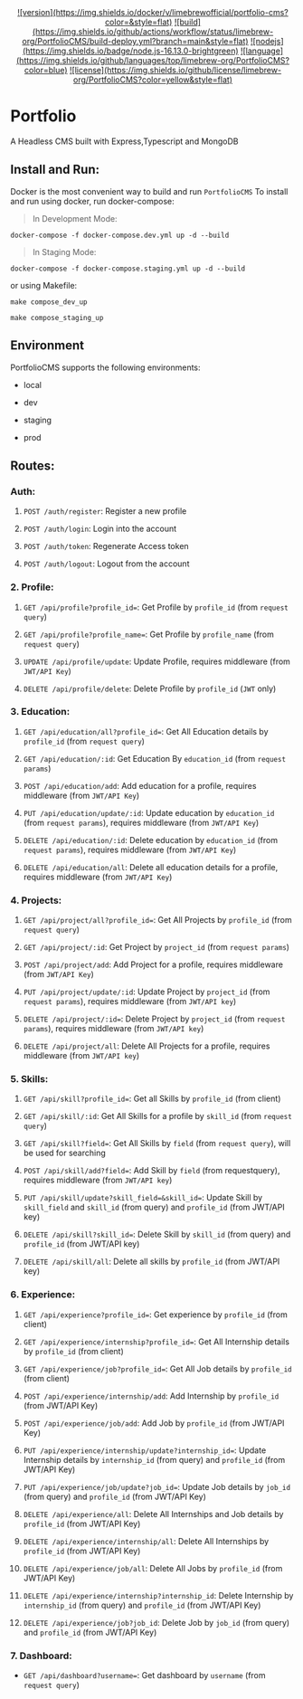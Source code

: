<div align="center">
  <a href="https://hub.docker.com/repository/docker/limebrewofficial/portfolio-cms/general">![version](https://img.shields.io/docker/v/limebrewofficial/portfolio-cms?color=&style=flat)</a>
  <a href="https://github.com/limebrew-org/PortfolioCMS/actions">![build](https://img.shields.io/github/actions/workflow/status/limebrew-org/PortfolioCMS/build-deploy.yml?branch=main&style=flat)</a>
  <a href="https://nodejs.org/en/">![nodejs](https://img.shields.io/badge/node.js-16.13.0-brightgreen)</a>
  <a href="">![language](https://img.shields.io/github/languages/top/limebrew-org/PortfolioCMS?color=blue)</a>
  <a href="https://github.com/limebrew-org/PortfolioCMS/blob/main/LICENSE">![license](https://img.shields.io/github/license/limebrew-org/PortfolioCMS?color=yellow&style=flat) </a>
</div>

# Portfolio

A Headless CMS built with Express,Typescript and MongoDB

## Install and Run:
Docker is the most convenient way to build and run `PortfolioCMS`
To install and run using docker, run docker-compose:

> In Development Mode:

    docker-compose -f docker-compose.dev.yml up -d --build

> In Staging Mode:

    docker-compose -f docker-compose.staging.yml up -d --build


or using Makefile:

    make compose_dev_up

    make compose_staging_up


## Environment
PortfolioCMS supports the following environments:

- local

- dev

- staging

- prod


## Routes:

### Auth:

1. `POST /auth/register`: Register a new profile

2. `POST /auth/login`: Login into the account

3. `POST /auth/token`: Regenerate Access token

4. `POST /auth/logout`: Logout from the account


### 2. Profile:

1.  `GET /api/profile?profile_id=`: Get Profile by `profile_id` (from `request query`)

2.  `GET /api/profile?profile_name=`: Get Profile by `profile_name` (from `request query`)

3.  `UPDATE /api/profile/update`: Update Profile, requires middleware (from `JWT/API Key`)

4.  `DELETE /api/profile/delete`: Delete Profile by `profile_id` (`JWT` only)


### 3. Education:

1.  `GET /api/education/all?profile_id=`: Get All Education details by `profile_id` (from `request query`)

2.  `GET /api/education/:id`: Get Education By `education_id` (from `request params`)

3.  `POST /api/education/add`: Add education for a profile, requires middleware (from `JWT/API Key`)

4.  `PUT /api/education/update/:id`: Update education by `education_id` (from `request params`), requires middleware (from `JWT/API Key`)

5.  `DELETE /api/education/:id`:  Delete education by `education_id` (from `request params`), requires middleware (from `JWT/API Key`)

6.  `DELETE /api/education/all`: Delete all education details for a profile, requires middleware (from `JWT/API Key`)


### 4. Projects:

1.  `GET /api/project/all?profile_id=`: Get All Projects by `profile_id` (from `request query`)

2.  `GET /api/project/:id`: Get Project by `project_id` (from `request params`)

3.  `POST /api/project/add`: Add Project for a profile, requires middleware (from `JWT/API Key`)

4.  `PUT /api/project/update/:id`: Update Project by `project_id` (from `request params`), requires middleware (from `JWT/API key`)

5.  `DELETE /api/project/:id=`: Delete Project by `project_id` (from `request params`), requires middleware (from `JWT/API key`)

6.  `DELETE /api/project/all`: Delete All Projects for a profile, requires middleware (from `JWT/API key`)


### 5. Skills:

1.  `GET /api/skill?profile_id=`: Get all Skills by `profile_id` (from client)

2.  `GET /api/skill/:id`: Get All Skills for a profile by `skill_id` (from `request query`)

3.  `GET /api/skill?field=`: Get All Skills by `field` (from `request query`), will be used for searching

4.  `POST /api/skill/add?field=`: Add Skill by `field` (from requestquery), requires middleware (from `JWT/API key`)

5.  `PUT /api/skill/update?skill_field=&skill_id=`: Update Skill by `skill_field` and `skill_id` (from query) and `profile_id` (from JWT/API key)

6.  `DELETE /api/skill?skill_id=`: Delete Skill by `skill_id` (from query) and `profile_id` (from JWT/API key)

7.  `DELETE /api/skill/all`: Delete all skills by `profile_id` (from JWT/API key)


### 6. Experience:

1.  `GET /api/experience?profile_id=`: Get experience by `profile_id` (from client)

2.  `GET /api/experience/internship?profile_id=`: Get All Internship details by `profile_id` (from client)

3.  `GET /api/experience/job?profile_id=`: Get All Job details by `profile_id` (from client)

4.  `POST /api/experience/internship/add`: Add Internship by `profile_id` (from JWT/API Key)

5.  `POST /api/experience/job/add`: Add Job by `profile_id` (from JWT/API Key)

6.  `PUT /api/experience/internship/update?internship_id=`: Update Internship details by `internship_id` (from query) and `profile_id` (from JWT/API Key)

7.  `PUT /api/experience/job/update?job_id=`: Update Job details by `job_id` (from query) and `profile_id` (from JWT/API Key)

8.  `DELETE /api/experience/all`: Delete All Internships and Job details by `profile_id` (from JWT/API Key)

9.  `DELETE /api/experience/internship/all`: Delete All Internships by `profile_id` (from JWT/API Key)

10.  `DELETE /api/experience/job/all`: Delete All Jobs by `profile_id` (from JWT/API Key)

11.  `DELETE /api/experience/internship?internship_id`: Delete Internship by `internship_id` (from query) and `profile_id` (from JWT/API Key)

12.  `DELETE /api/experience/job?job_id`: Delete Job by `job_id` (from query) and `profile_id` (from JWT/API Key)


### 7. Dashboard:

- `GET /api/dashboard?username=`: Get dashboard by `username` (from `request query`)